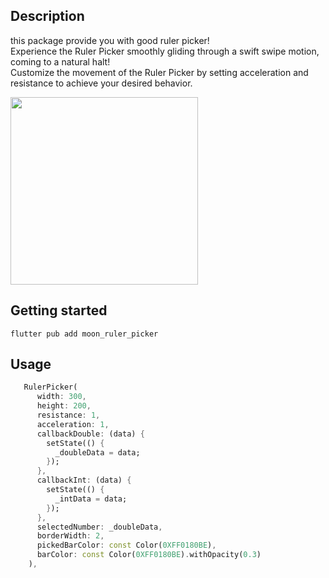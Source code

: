 

## Description
this package provide you with good ruler picker! <br/>
Experience the Ruler Picker smoothly gliding through a swift swipe motion, coming to a natural halt! <br/>
Customize the movement of the Ruler Picker by setting acceleration and resistance to achieve your desired behavior. <br/>

<img src="https://velog.velcdn.com/images/icecrao2/post/cda1bd1d-b88c-4410-a8da-fe4aeeb1ce72/image.gif" width=300 />

## Getting started

```
flutter pub add moon_ruler_picker
```

## Usage

``` dart
   RulerPicker(
      width: 300,
      height: 200,
      resistance: 1,
      acceleration: 1,
      callbackDouble: (data) {
        setState(() {
          _doubleData = data;
        });
      },
      callbackInt: (data) {
        setState(() {
          _intData = data;
        });
      },
      selectedNumber: _doubleData,
      borderWidth: 2,
      pickedBarColor: const Color(0XFF0180BE),
      barColor: const Color(0XFF0180BE).withOpacity(0.3)
    ),
```
